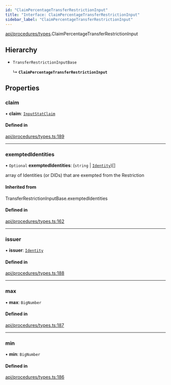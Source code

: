 ```yaml
---
id: "ClaimPercentageTransferRestrictionInput"
title: "Interface: ClaimPercentageTransferRestrictionInput"
sidebar_label: "ClaimPercentageTransferRestrictionInput"
---
```


[api/procedures/types](../../../../../modules/API/Procedures/Types/Types.md).ClaimPercentageTransferRestrictionInput

## Hierarchy

- `TransferRestrictionInputBase`

  ↳ **`ClaimPercentageTransferRestrictionInput`**

## Properties

### claim

• **claim**: [`InputStatClaim`](../../../../../modules/Types/Types.md#inputstatclaim)

#### Defined in

[api/procedures/types.ts:189](https://github.com/PolymeshAssociation/polymesh-sdk/blob/95e180d28/src/api/procedures/types.ts#L189)

___

### exemptedIdentities

• `Optional` **exemptedIdentities**: (`string` \| [`Identity`](../../../../../classes/API/Entities/Identity/Identity.md))[]

array of Identities (or DIDs) that are exempted from the Restriction

#### Inherited from

TransferRestrictionInputBase.exemptedIdentities

#### Defined in

[api/procedures/types.ts:162](https://github.com/PolymeshAssociation/polymesh-sdk/blob/95e180d28/src/api/procedures/types.ts#L162)

___

### issuer

• **issuer**: [`Identity`](../../../../../classes/API/Entities/Identity/Identity.md)

#### Defined in

[api/procedures/types.ts:188](https://github.com/PolymeshAssociation/polymesh-sdk/blob/95e180d28/src/api/procedures/types.ts#L188)

___

### max

• **max**: `BigNumber`

#### Defined in

[api/procedures/types.ts:187](https://github.com/PolymeshAssociation/polymesh-sdk/blob/95e180d28/src/api/procedures/types.ts#L187)

___

### min

• **min**: `BigNumber`

#### Defined in

[api/procedures/types.ts:186](https://github.com/PolymeshAssociation/polymesh-sdk/blob/95e180d28/src/api/procedures/types.ts#L186)

